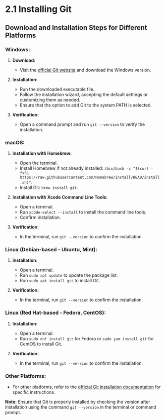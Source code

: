 # 2.1 Installing Git

## Download and Installation Steps for Different Platforms

### Windows:

1. **Download:**
   - Visit the [official Git website](https://git-scm.com/) and download the Windows version.

2. **Installation:**
   - Run the downloaded executable file.
   - Follow the installation wizard, accepting the default settings or customizing them as needed.
   - Ensure that the option to add Git to the system PATH is selected.

3. **Verification:**
   - Open a command prompt and run `git --version` to verify the installation.

### macOS:

1. **Installation with Homebrew:**
   - Open the terminal.
   - Install Homebrew if not already installed: `/bin/bash -c "$(curl -fsSL https://raw.githubusercontent.com/Homebrew/install/HEAD/install.sh)"`.
   - Install Git: `brew install git`.

2. **Installation with Xcode Command Line Tools:**
   - Open a terminal.
   - Run `xcode-select --install` to install the command line tools.
   - Confirm installation.

3. **Verification:**
   - In the terminal, run `git --version` to confirm the installation.

### Linux (Debian-based - Ubuntu, Mint):

1. **Installation:**
   - Open a terminal.
   - Run `sudo apt update` to update the package list.
   - Run `sudo apt install git` to install Git.

2. **Verification:**
   - In the terminal, run `git --version` to confirm the installation.

### Linux (Red Hat-based - Fedora, CentOS):

1. **Installation:**
   - Open a terminal.
   - Run `sudo dnf install git` for Fedora or `sudo yum install git` for CentOS to install Git.

2. **Verification:**
   - In the terminal, run `git --version` to confirm the installation.

### Other Platforms:

- For other platforms, refer to the [official Git installation documentation](https://git-scm.com/book/en/v2/Getting-Started-Installing-Git) for specific instructions.

**Note:** Ensure that Git is properly installed by checking the version after installation using the command `git --version` in the terminal or command prompt.
